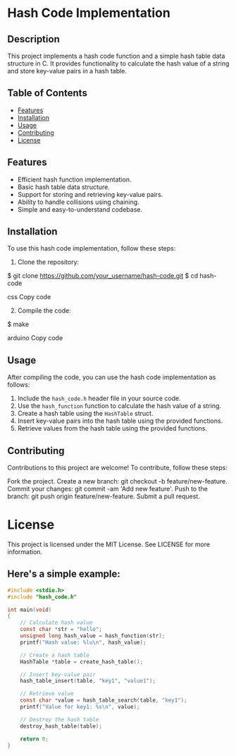 # Hash Code Implementation

## Description

This project implements a hash code function and a simple hash table data structure in C. It provides functionality to calculate the hash value of a string and store key-value pairs in a hash table.

## Table of Contents

- [Features](#features)
- [Installation](#installation)
- [Usage](#usage)
- [Contributing](#contributing)
- [License](#license)

## Features

- Efficient hash function implementation.
- Basic hash table data structure.
- Support for storing and retrieving key-value pairs.
- Ability to handle collisions using chaining.
- Simple and easy-to-understand codebase.

## Installation

To use this hash code implementation, follow these steps:

1. Clone the repository:

$ git clone https://github.com/your_username/hash-code.git
$ cd hash-code

css
Copy code

2. Compile the code:

$ make

arduino
Copy code

## Usage

After compiling the code, you can use the hash code implementation as follows:

1. Include the `hash_code.h` header file in your source code.
2. Use the `hash_function` function to calculate the hash value of a string.
3. Create a hash table using the `HashTable` struct.
4. Insert key-value pairs into the hash table using the provided functions.
5. Retrieve values from the hash table using the provided functions.


## Contributing
Contributions to this project are welcome! To contribute, follow these steps:

Fork the project.
Create a new branch: git checkout -b feature/new-feature.
Commit your changes: git commit -am 'Add new feature'.
Push to the branch: git push origin feature/new-feature.
Submit a pull request.
# License
This project is licensed under the MIT License. See LICENSE for more information.


## Here's a simple example:


```c
#include <stdio.h>
#include "hash_code.h"

int main(void)
{
    // Calculate hash value
    const char *str = "hello";
    unsigned long hash_value = hash_function(str);
    printf("Hash value: %lu\n", hash_value);

    // Create a hash table
    HashTable *table = create_hash_table();

    // Insert key-value pair
    hash_table_insert(table, "key1", "value1");

    // Retrieve value
    const char *value = hash_table_search(table, "key1");
    printf("Value for key1: %s\n", value);

    // Destroy the hash table
    destroy_hash_table(table);

    return 0;
}


